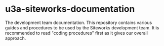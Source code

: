 # u3a-siteworks-documentation
The development team documentation.
This repository contains various guides and procedures to be used by the Siteworks development team.
It is recommended to read "coding procedures" first as it gives our overall approach.
